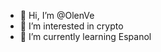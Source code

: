 - 👋 Hi, I’m @OlenVe
- 👀 I’m interested in crypto
- 🌱 I’m currently learning Espanol


<!---
OlenVe/OlenVe is a ✨ special ✨ repository because its `README.md` (this file) appears on your GitHub profile.
You can click the Preview link to take a look at your changes.
--->
